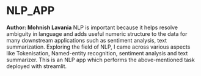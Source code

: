 # NLP_APP
**Author: Mohnish Lavania**
NLP is important because it helps resolve ambiguity in language and adds useful numeric structure to the data for many downstream applications such as sentiment analysis, text summarization.
Exploring the field of NLP, I came across various aspects like Tokenisation, Named-entity recognition, sentiment analysis and text summarizer.
This is an NLP app which performs the above-mentioned task deployed with streamlit.
